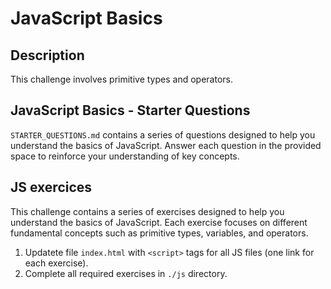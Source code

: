 # JavaScript Basics

## Description

This challenge involves primitive types and operators.

## JavaScript Basics - Starter Questions

`STARTER_QUESTIONS.md` contains a series of questions designed to help you understand the basics of JavaScript. Answer each question in the provided space to reinforce your understanding of key concepts.

## JS exercices

This challenge contains a series of exercises designed to help you understand the basics of JavaScript. Each exercise focuses on different fundamental concepts such as primitive types, variables, and operators.

1. Updatete file `index.html` with `<script>` tags for all JS files (one link for each exercise).
2. Complete all required exercises in `./js` directory.
